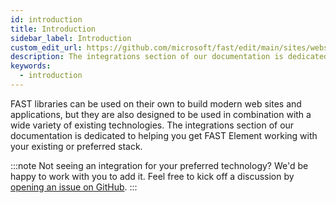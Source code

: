 ```yaml
---
id: introduction
title: Introduction
sidebar_label: Introduction
custom_edit_url: https://github.com/microsoft/fast/edit/main/sites/website/versioned_docs/version-legacy/integrations/introduction.md
description: The integrations section of our documentation is dedicated to helping you get FAST Element working with your existing or preferred stack.
keywords:
  - introduction
---
```


FAST libraries can be used on their own to build modern web sites and applications, but they are also designed to be used in combination with a wide variety of existing technologies. The integrations section of our documentation is dedicated to helping you get FAST Element working with your existing or preferred stack.

:::note
Not seeing an integration for your preferred technology? We'd be happy to work with you to add it. Feel free to kick off a discussion by [opening an issue on GitHub](https://github.com/microsoft/fast/issues).
:::
